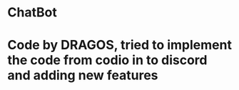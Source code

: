 # ChatBot
# Code by DRAGOS, tried to implement the code from codio in to discord and adding new features
